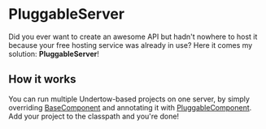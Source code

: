 # PluggableServer
Did you ever want to create an awesome API but hadn't nowhere to host it because your free hosting service was already in use? Here it comes my solution: **PluggableServer**!

## How it works
You can run multiple Undertow-based projects on one server, by simply overriding [BaseComponent](https://github.com/devgianlu/PluggableServer/blob/master/api/src/com/gianlu/pluggableserver/api/BaseComponent.java) and annotating it with [PluggableComponent](https://github.com/devgianlu/PluggableServer/blob/master/api/src/com/gianlu/pluggableserver/api/PluggableComponent.java). Add your project to the classpath and you're done!